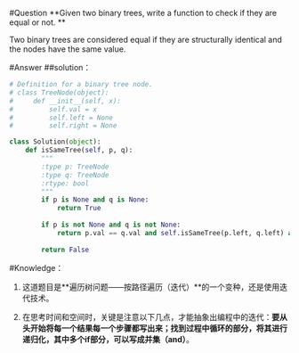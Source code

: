 #Question
**Given two binary trees, write a function to check if they are equal or not.**

Two binary trees are considered equal if they are structurally identical and the nodes have the same value.

#Answer
##solution：
```python
# Definition for a binary tree node.
# class TreeNode(object):
#     def __init__(self, x):
#         self.val = x
#         self.left = None
#         self.right = None

class Solution(object):
    def isSameTree(self, p, q):
        """
        :type p: TreeNode
        :type q: TreeNode
        :rtype: bool
        """
        if p is None and q is None:
            return True
        
        if p is not None and q is not None:
            return p.val == q.val and self.isSameTree(p.left, q.left) and self.isSameTree(p.right, q.right)
        
        return False
```

#Knowledge：
1. 这道题目是**遍历树问题——按路径遍历（迭代）**的一个变种，还是使用迭代技术。

2. 在思考时间和空间时，关键是注意以下几点，才能抽象出编程中的迭代：**要从头开始将每一个结果每一个步骤都写出来；找到过程中循环的部分，将其进行递归化，其中多个if部分，可以写成并集（and）**。

```


```